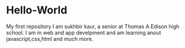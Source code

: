 # Hello-World
My first repository
I am sukhbir kaur, a senior at Thomas A Edison high school. I am in web and app develpment and am learning anout javascript,css,html and much more.
